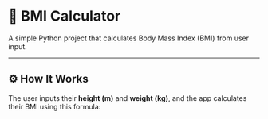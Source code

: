 # 🧮 BMI Calculator

A simple Python project that calculates Body Mass Index (BMI) from user input.

---

## ⚙️ How It Works

The user inputs their **height (m)** and **weight (kg)**, and the app calculates their BMI using this formula:

